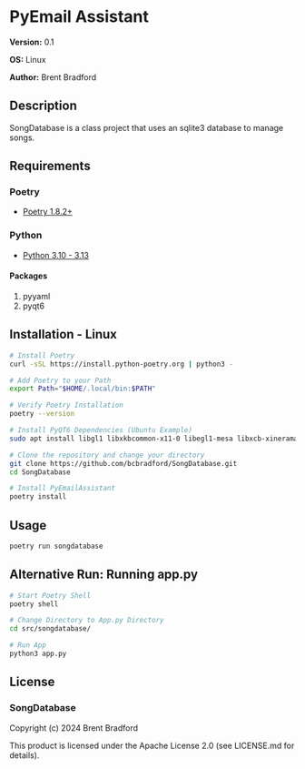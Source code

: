 # PyEmail Assistant

**Version:** 0.1

**OS:** Linux

**Author:** Brent Bradford

## Description

SongDatabase is a class project that uses an sqlite3 database to manage songs.

## Requirements

### Poetry

- [Poetry 1.8.2+](https://python-poetry.org/)

### Python

- [Python 3.10 - 3.13](https://www.python.org/downloads/)

#### Packages

1. pyyaml
2. pyqt6

## Installation - Linux

```bash
# Install Poetry
curl -sSL https://install.python-poetry.org | python3 -

# Add Poetry to your Path
export Path="$HOME/.local/bin:$PATH"

# Verify Poetry Installation
poetry --version

# Install PyQT6 Dependencies (Ubuntu Example)
sudo apt install libgl1 libxkbcommon-x11-0 libegl1-mesa libxcb-xinerama0 libxcb-cursor0 libx11-xcb1 libglu1-mesa qtwayland5

# Clone the repository and change your directory
git clone https://github.com/bcbradford/SongDatabase.git
cd SongDatabase

# Install PyEmailAssistant
poetry install
```
## Usage

```bash
poetry run songdatabase
```

## Alternative Run: Running app.py

```bash
# Start Poetry Shell
poetry shell

# Change Directory to App.py Directory
cd src/songdatabase/

# Run App
python3 app.py
```

## License

### SongDatabase
Copyright (c) 2024 Brent Bradford

This product is licensed under the Apache License 2.0 (see LICENSE.md for details).
